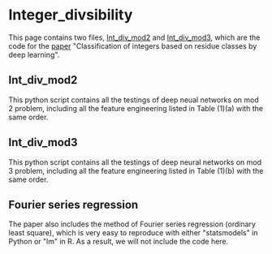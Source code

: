 # Integer_divsibility
This page contains two files, [Int_div_mod2](https://github.com/WGLab/Integer_divsibility/edit/main/Int_div_mod2.ipynb) and [Int_div_mod3](https://github.com/WGLab/Integer_divsibility/edit/main/Int_div_mod3.ipynb), which are the code for the [paper](https://arxiv.org/abs/2304.01333) "Classification of integers based on residue classes by deep learning".
## Int_div_mod2
This python script contains all the testings of deep neual networks on mod 2 problem, including all the feature engineering listed in Table (1)(a) with the same order.
## Int_div_mod3
This python script contains all the testings of deep neural networks on mod 3 problem, including all the feature engineering listed in Table (1)(b) with the same order.
## Fourier series regression
The paper also includes the method of Fourier series regression (ordinary least square), which is very easy to reproduce with either "statsmodels" in Python or "lm" in R. As a result, we will not include the code here.
